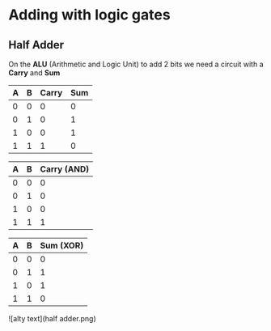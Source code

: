 # Adding with logic gates

## Half Adder
On the **ALU** (Arithmetic and Logic Unit)
to add 2 bits we need a circuit with a **Carry** and  **Sum**  

| A | B | Carry | Sum |  
| ----------- | ----------- | ----------- | ----------- |
| 0  | 0 | 0 |  0 |
| 0  | 1 | 0 |  1 |  
| 1  | 0 | 0 |  1 |
| 1  | 1 | 1 |  0 |


| A | B | Carry (AND) |  
| ----------- | ----------- | ----------- |
| 0  | 0 | 0 |
| 0  | 1 | 0 |  
| 1  | 0 | 0 |
| 1  | 1 | 1 |

| A | B | Sum (XOR)|  
| ----------- | ----------- | ----------- |
| 0  | 0 | 0 |
| 0  | 1 | 1 | 
| 1  | 0 | 1 |
| 1  | 1 | 0 |

![alty text](half adder.png)
